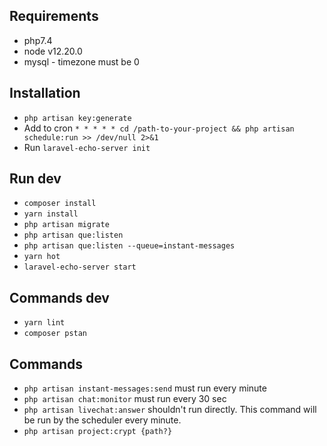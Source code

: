 ## Requirements
- php7.4
- node v12.20.0
- mysql - timezone must be 0

## Installation
- `php artisan key:generate`
- Add to cron `* * * * * cd /path-to-your-project && php artisan schedule:run >> /dev/null 2>&1`
- Run `laravel-echo-server init`

## Run dev
- `composer install`
- `yarn install`
- `php artisan migrate`
- `php artisan que:listen`
- `php artisan que:listen --queue=instant-messages`
- `yarn hot`
- `laravel-echo-server start`


## Commands dev
- `yarn lint`
- `composer pstan`

## Commands
- `php artisan instant-messages:send` must run every minute
- `php artisan chat:monitor` must run every 30 sec
- `php artisan livechat:answer` shouldn't run directly. This command will be run by the scheduler every minute.
- `php artisan project:crypt {path?}`

